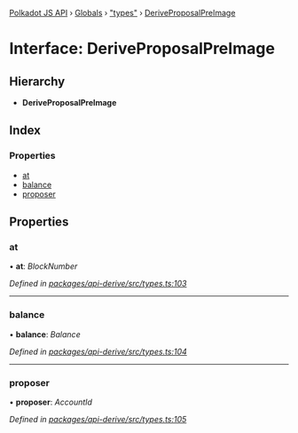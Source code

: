 [Polkadot JS API](../README.md) › [Globals](../globals.md) › ["types"](../modules/_types_.md) › [DeriveProposalPreImage](_types_.deriveproposalpreimage.md)

# Interface: DeriveProposalPreImage

## Hierarchy

* **DeriveProposalPreImage**

## Index

### Properties

* [at](_types_.deriveproposalpreimage.md#at)
* [balance](_types_.deriveproposalpreimage.md#balance)
* [proposer](_types_.deriveproposalpreimage.md#proposer)

## Properties

###  at

• **at**: *BlockNumber*

*Defined in [packages/api-derive/src/types.ts:103](https://github.com/polkadot-js/api/blob/758ce567e5/packages/api-derive/src/types.ts#L103)*

___

###  balance

• **balance**: *Balance*

*Defined in [packages/api-derive/src/types.ts:104](https://github.com/polkadot-js/api/blob/758ce567e5/packages/api-derive/src/types.ts#L104)*

___

###  proposer

• **proposer**: *AccountId*

*Defined in [packages/api-derive/src/types.ts:105](https://github.com/polkadot-js/api/blob/758ce567e5/packages/api-derive/src/types.ts#L105)*
